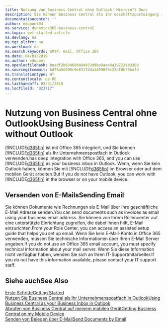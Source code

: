 ```yaml
---
title: Nutzung von Business Central ohne Outlook| Microsoft Docs
description: Sie können Business Central als Ihr Geschäftsposteingang in Outlook verwenden, da es mit Office 365 integriert ist. Sie können aber auch ohne Outlook in einem Browser oder auf dem mobilen Gerät arbeiten.
documentationcenter: ''
author: edupont04
ms.service: dynamics365-business-central
ms.topic: get-started-article
ms.devlang: na
ms.tgt_pltfrm: na
ms.workload: na
ms.search.keywords: SMTP, mail, Office 365
ms.date: 04/01/2019
ms.author: edupont
ms.openlocfilehash: beadf2b83468da9d453d9be8aaa8a39723ab3309
ms.sourcegitcommit: bd78a5d990c9e83174da1409076c22df8b35eafd
ms.translationtype: HT
ms.contentlocale: de-DE
ms.lasthandoff: 03/31/2019
ms.locfileid: "923717"
---
```

# <a name="using-business-central-without-outlook"></a><span data-ttu-id="c05b9-103">Nutzung von Business Central ohne Outlook</span><span class="sxs-lookup"><span data-stu-id="c05b9-103">Using Business Central without Outlook</span></span>
[!INCLUDE[d365fin](includes/d365fin_md.md)] <span data-ttu-id="c05b9-104">ist mit Office 365 integriert, und Sie können [!INCLUDE[d365fin](includes/d365fin_md.md)] als Ihr Unternehmenspostfach in Outlook verwenden.</span><span class="sxs-lookup"><span data-stu-id="c05b9-104">has deep integration with Office 365, and you can use [!INCLUDE[d365fin](includes/d365fin_md.md)] as your business inbox in Outlook.</span></span> <span data-ttu-id="c05b9-105">Wenn, wenn Sie kein Outlook haben, können Sie mit [!INCLUDE[d365fin](includes/d365fin_md.md)] im Browser oder auf dem mobilen Gerät arbeiten.</span><span class="sxs-lookup"><span data-stu-id="c05b9-105">But if you do not have Outlook, you can work with [!INCLUDE[d365fin](includes/d365fin_md.md)] in the browser or on your mobile device.</span></span>  

## <a name="sending-email"></a><span data-ttu-id="c05b9-106">Versenden von E-Mails</span><span class="sxs-lookup"><span data-stu-id="c05b9-106">Sending Email</span></span>
<span data-ttu-id="c05b9-107">Sie können Dokumente wie Rechnungen als E-Mail über Ihre geschäftliche E-Mail Adresse senden.</span><span class="sxs-lookup"><span data-stu-id="c05b9-107">You can send documents such as invoices as email using your business email address.</span></span> <span data-ttu-id="c05b9-108">Sie können von Ihrem Rollencenter auf eine unterstützte Einrichtung zugreifen, die dabei Ihnen hilft, E-Mail einzurichten.</span><span class="sxs-lookup"><span data-stu-id="c05b9-108">From your Role Center, you can access an assisted setup guide that helps you set up email.</span></span> <span data-ttu-id="c05b9-109">Wenn Sie kein E-Mail-Konto in Office 365 verwenden, müssen Sie technische Informationen über Ihren E-Mail Server angeben.</span><span class="sxs-lookup"><span data-stu-id="c05b9-109">If you do not use an Office 365 email account, you must specify technical information about your mail server.</span></span> <span data-ttu-id="c05b9-110">Wenn Sie diese Information nicht verfügbar haben, wenden Sie sich an Ihren IT-Supportmitarbeiter.</span><span class="sxs-lookup"><span data-stu-id="c05b9-110">If you do not have this information available, please contact your IT support staff.</span></span>  


## <a name="see-also"></a><span data-ttu-id="c05b9-111">Siehe auch</span><span class="sxs-lookup"><span data-stu-id="c05b9-111">See Also</span></span>
[<span data-ttu-id="c05b9-112">Erste Schritte</span><span class="sxs-lookup"><span data-stu-id="c05b9-112">Getting Started</span></span>](product-get-started.md)  
[<span data-ttu-id="c05b9-113">Nutzen Sie Business Central als Ihr Unternehmenspostfach in Outlook</span><span class="sxs-lookup"><span data-stu-id="c05b9-113">Using Business Central as your Business Inbox in Outlook</span></span>](admin-outlook.md)  
[<span data-ttu-id="c05b9-114">Abrufen von Business Central auf meinem mobilen Gerät</span><span class="sxs-lookup"><span data-stu-id="c05b9-114">Getting Business Central on my Mobile Device</span></span>](install-mobile-app.md)  
[<span data-ttu-id="c05b9-115">Senden von Belegen über E-Mail</span><span class="sxs-lookup"><span data-stu-id="c05b9-115">Send Documents by Email</span></span>](ui-how-send-documents-email.md)
